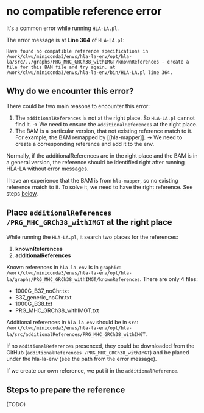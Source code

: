 # no compatible reference error

It's a common error while running `HLA-LA.pl`.

The error message is at **Line 364** of `HLA-LA.pl`:

```text
Have found no compatible reference specifications in /work/clwu/miniconda3/envs/hla-la-env/opt/hla-la/src/../graphs/PRG_MHC_GRCh38_withIMGT/knownReferences - create a file for this BAM file and try again. at /work/clwu/miniconda3/envs/hla-la-env/bin/HLA-LA.pl line 364.
```

## Why do we encounter this error?

There could be two main reasons to encounter this error:

1. The `additionalReferences` is not at the right place. So `HLA-LA.pl` cannot find it. -> We need to ensure the `additionalReferences` at the right place.
2. The BAM is a particular version, that not existing reference match to it. For example, the BAM remapped by [[hla-mapper]]. -> We need to create a corresponding reference and add it to the env.

Normally, if the additionalReferences are in the right place and the BAM is in a general version, the reference should be identified right after running HLA-LA without error messages.

I have an experience that the BAM is from `hla-mapper`, so no existing reference match to it. To solve it, we need to have the right reference. See steps [below](#steps-to-prepare-the-reference).

## Place `additionalReferences /PRG_MHC_GRCh38_withIMGT` at the right place

While running the `HLA-LA.pl`, it search two places for the references:

1. **knownReferences**
2. **additionalReferences**

Known references in `hla-la-env` is in `graphic`: `/work/clwu/miniconda3/envs/hla-la-env/opt/hla-la/graphs/PRG_MHC_GRCh38_withIMGT/knownReferences`.
There are only 4 files:

- 1000G_B37_noChr.txt 
- B37_generic_noChr.txt
- 1000G_B38.txt
- PRG_MHC_GRCh38_withIMGT.txt

Additional references in `hla-la-env` should be in `src`: `/work/clwu/miniconda3/envs/hla-la-env/opt/hla-la/src/additionalReferences/PRG_MHC_GRCh38_withIMGT`.

If no `additionalReferences` presenced, they could be downloaded from the GitHub (`additionalReferences /PRG_MHC_GRCh38_withIMGT`) and be placed under the hla-la-env (see the path from the error message).

If we create our own reference, we put it in the `additionalReference`.

## Steps to prepare the reference

(TODO)
